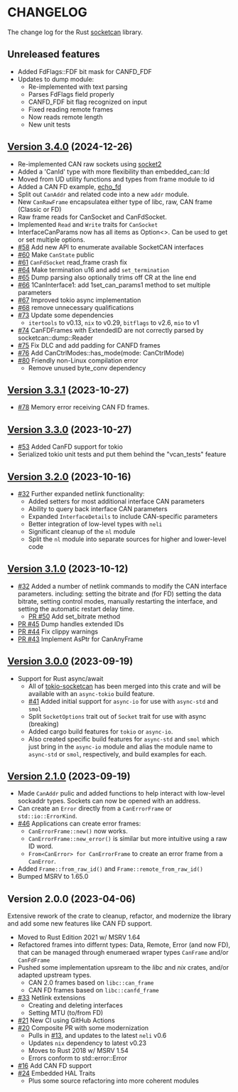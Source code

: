 # CHANGELOG

The change log for the Rust [socketcan](https://crates.io/crates/socketcan) library.


## Unreleased features

- Added FdFlags::FDF bit mask for CANFD_FDF
- Updates to dump module: 
    - Re-implemented with text parsing
    - Parses FdFlags field properly 
    - CANFD_FDF bit flag recognized on input
    - Fixed reading remote frames
    - Now reads remote length
    - New unit tests


## [Version 3.4.0](https://github.com/socketcan-rs/socketcan-rs/compare/v3.3.1..v3.4.0)  (2024-12-26)

- Re-implemented CAN raw sockets using [socket2](https://crates.io/crates/socket2)
- Added a 'CanId' type with more flexibility than embedded_can::Id
- Moved from UD utility functions and types from frame module to id
- Added a CAN FD example, [echo_fd](https://github.com/socketcan-rs/socketcan-rs/blob/master/examples/echo_fd.rs)
- Split out `CanAddr` and related code into a new `addr` module.
- New `CanRawFrame` encapsulatea either type of libc, raw, CAN frame (Classic or FD)
- Raw frame reads for CanSocket and CanFdSocket.
- Implemented `Read` and `Write` traits for `CanSocket`
- InterfaceCanParams now has all items as Option<>. Can be used to get or set multiple options.
- [#58](https://github.com/socketcan-rs/socketcan-rs/pull/58) Add new API to enumerate available SocketCAN interfaces
- [#60](https://github.com/socketcan-rs/socketcan-rs/pull/60) Make `CanState` public
- [#61](https://github.com/socketcan-rs/socketcan-rs/pull/61) `CanFdSocket` read_frame crash fix
- [#64](https://github.com/socketcan-rs/socketcan-rs/pull/64) Make termination u16 and add `set_termination`
- [#65](https://github.com/socketcan-rs/socketcan-rs/pull/65) Dump parsing also optionally trims off CR at the line end
- [#66](https://github.com/socketcan-rs/socketcan-rs/pull/66) 1CanInterface1: add 1set_can_params1 method to set multiple parameters
- [#67](https://github.com/socketcan-rs/socketcan-rs/pull/67) Improved tokio async implementation
- [#68](https://github.com/socketcan-rs/socketcan-rs/pull/68) remove unnecessary qualifications
- [#73](https://github.com/socketcan-rs/socketcan-rs/pull/73) Update some dependencies
    - `itertools` to v0.13, `nix` to v0.29, `bitflags` to v2.6, `mio` to v1
- [#74](https://github.com/socketcan-rs/socketcan-rs/issues/74) CanFDFrames with ExtendedID are not correctly parsed by socketcan::dump::Reader
- [#75](https://github.com/socketcan-rs/socketcan-rs/pull/75) Fix DLC and add padding for CANFD frames
- [#76](https://github.com/socketcan-rs/socketcan-rs/pull/76) Add CanCtrlModes::has_mode(mode: CanCtrlMode)
- [#80](https://github.com/socketcan-rs/socketcan-rs/pull/80) Friendly non-Linux compilation error
    - Remove unused byte_conv dependency


## [Version 3.3.1](https://github.com/socketcan-rs/socketcan-rs/compare/v3.3.0..v3.3.1)  (2023-10-27)

- [#78](https://github.com/socketcan-rs/socketcan-rs/issues/78) Memory error receiving CAN FD frames.


## [Version 3.3.0](https://github.com/socketcan-rs/socketcan-rs/compare/v3.2.0..v3.3.0)  (2023-10-27)

- [#53](https://github.com/socketcan-rs/socketcan-rs/pull/53) Added CanFD support for tokio
- Serialized tokio unit tests and put them behind the "vcan_tests" feature


## [Version 3.2.0](https://github.com/socketcan-rs/socketcan-rs/compare/v3.1.0..v3.2.0)  (2023-10-16)

- [#32](https://github.com/socketcan-rs/socketcan-rs/issues/32) Further expanded netlink functionality:
    - Added setters for most additional interface CAN parameters
    - Ability to query back interface CAN parameters
    - Expanded `InterfaceDetails` to include CAN-specific parameters
    - Better integration of low-level types with `neli`
    - Significant cleanup of the `nl` module
    - Split the `nl` module into separate sources for higher and lower-level code


## [Version 3.1.0](https://github.com/socketcan-rs/socketcan-rs/compare/v3.0.0..v3.1.0)  (2023-10-12)

- [#32](https://github.com/socketcan-rs/socketcan-rs/issues/32) Added a number of netlink commands to modify the CAN interface parameters. including: setting the bitrate and (for FD) setting the data bitrate, setting control modes, manually restarting the interface, and setting the automatic restart delay time.
    - [PR #50](https://github.com/socketcan-rs/socketcan-rs/pull/50) Add set_bitrate method
- [PR #45](https://github.com/socketcan-rs/socketcan-rs/pull/45) Dump handles extended IDs
- [PR #44](https://github.com/socketcan-rs/socketcan-rs/pull/44) Fix clippy warnings
- [PR #43](https://github.com/socketcan-rs/socketcan-rs/pull/43) Implement AsPtr for CanAnyFrame


## [Version 3.0.0](https://github.com/socketcan-rs/socketcan-rs/compare/v2.0.0..v3.0.0)  (2023-09-19)

- Support for Rust async/await
    - All of [tokio-socketcan](https://github.com/oefd/tokio-socketcan) has been merged into this crate and will be available with an `async-tokio` build feature.
    - [#41](https://github.com/socketcan-rs/socketcan-rs/pull/41) Added initial support for `async-io` for use with `async-std` and `smol`
    - Split `SocketOptions` trait out of `Socket` trait for use with async (breaking)
    - Added cargo build features for `tokio` or `async-io`.
    - Also created specific build features for `async-std` and `smol` which just bring in the `async-io` module and alias the module name to `async-std` or `smol`, respectively, and build examples for each.


## [Version 2.1.0](https://github.com/socketcan-rs/socketcan-rs/compare/v2.0.0..v2.1.0)  (2023-09-19)

- Made `CanAddr` pulic and added functions to help interact with low-level sockaddr types. Sockets can now be opened with an address.
- Can create an `Error` directly from a `CanErrorFrame` or `std::io::ErrorKind`.
- [#46](https://github.com/socketcan-rs/socketcan-rs/issues/46)  Applications can create error frames:
    - `CanErrorFrame::new()` now works.
    - `CanErrorFrame::new_error()` is similar but more intuitive using a raw ID word.
    - `From<CanError> for CanErrorFrame` to create an error frame from a `CanError`.
- Added `Frame::from_raw_id()` and `Frame::remote_from_raw_id()`
- Bumped MSRV to 1.65.0


## Version 2.0.0  (2023-04-06)

Extensive rework of the crate to cleanup, refactor, and modernize the library and add some new features like CAN FD support.

- Moved to Rust Edition 2021 w/ MSRV 1.64
- Refactored frames into differnt types: Data, Remote, Error (and now FD), that can be managed through enumeraed wraper types `CanFrame` and/or `CanFdFrame`
- Pushed some implementation upsream to the _libc_ and _nix_ crates, and/or adapted upstream types.
     - CAN 2.0 frames based on `libc::can_frame`
     - CAN FD frames based on `libc::canfd_frame`
- [#33](https://github.com/socketcan-rs/socketcan-rs/pull/33) Netlink extensions
    - Creating and deleting interfaces
    - Setting MTU (to/from FD)
- [#21](https://github.com/socketcan-rs/socketcan-rs/pull/21) New CI using GitHub Actions
- [#20](https://github.com/socketcan-rs/socketcan-rs/pull/20) Composite PR with some modernization
    - Pulls in [#13](https://github.com/socketcan-rs/socketcan-rs/pull/13), and updates to the latest `neli` v0.6
    - Updates `nix` dependency to latest v0.23
    - Moves to Rust 2018 w/ MSRV 1.54
    - Errors conform to std::error::Error
- [#16](https://github.com/socketcan-rs/socketcan-rs/pull/16) Add CAN FD support
- [#24](https://github.com/socketcan-rs/socketcan-rs/pull/24) Embedded HAL Traits
    - Plus some source refactoring into more coherent modules


